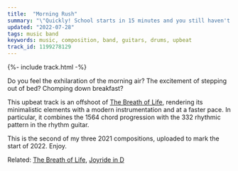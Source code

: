 ```yaml
---
title:  "Morning Rush"
summary: "\"Quickly! School starts in 15 minutes and you still haven't changed out of your pajamas!\""
updated: "2022-07-28"
tags: music band
keywords: music, composition, band, guitars, drums, upbeat
track_id: 1199278129
---
```


{%- include track.html -%}

Do you feel the exhilaration of the morning air? The excitement of stepping out of bed? Chomping down breakfast? 

This upbeat track is an offshoot of [The Breath of Life](/posts/the-breath-of-life/), rendering its minimalistic elements with a modern instrumentation and at a faster pace. In particular, it combines the 1564 chord progression with the 332 rhythmic pattern in the rhythm guitar.

This is the second of my three 2021 compositions, uploaded to mark the start of 2022. Enjoy.

Related: [The Breath of Life](/posts/the-breath-of-life/), [Joyride in D](/posts/joyride-in-d/)
